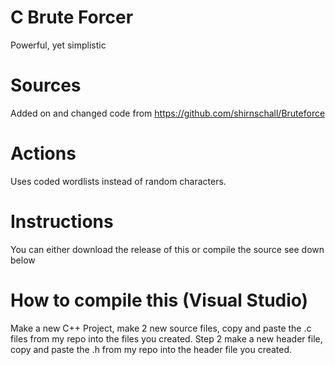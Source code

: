 # C Brute Forcer
Powerful, yet simplistic
# Sources
Added on and changed code from https://github.com/shirnschall/Bruteforce
# Actions
Uses coded wordlists instead of random characters.
# Instructions
You can either download the release of this or compile the source see down below
# How to compile this (Visual Studio)
Make a new C++ Project, make 2 new source files, copy and paste the .c files from my repo into the files you created.
            Step 2 make a new header file, copy and paste the .h from my repo into the header file you created.

